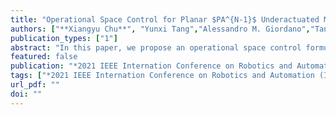 ```yaml
---
title: "Operational Space Control for Planar $PA^{N-1}$ Underactuated Manipulators Using Orthogonal Projection and Quadratic Programming"
authors: ["**Xiangyu Chu**", "Yunxi Tang","Alessandro M. Giordano","Tan Chen", " K. W. Samuel Au"]
publication_types: ["1"]
abstract: "In this paper, we propose an operational space control formulation for a planar $N$-link underactuated manipulator ($\text{P}\text{A}^{N-1}$) with a passive first joint subject to actuator constraints ($N \geq$ 3), covering both stabilization and tracking tasks. Such underactuated manipulators have an inherent first-order nonholonomic constraint, allowing us to project their dynamics to a space consistent with the nonholonomic constraint. Based on the constrained dynamics, we can design operational space controllers with respect to tasks assuming that all joints of the manipulator are active. Due to underactuation, we design a Quadratic Programming (QP) based controller to minimize the error between the desired torque commands and available motor torques in the null space of the constraint, as well as involve the constraint of motor outputs. The proposed control framework was demonstrated by stabilization and tracking tasks in simulations with both planar $\text{P}\text{A}^{2}$ and $\text{P}\text{A}^{3}$ manipulators. Furthermore, we verified the controller experimentally using a planar $\text{P}\text{A}^{2}$ robot."
featured: false
publication: "*2021 IEEE Internation Conference on Robotics and Automation (ICRA)*"
tags: ["*2021 IEEE Internation Conference on Robotics and Automation (ICRA)*"]
url_pdf: ""
doi: ""
---
```


